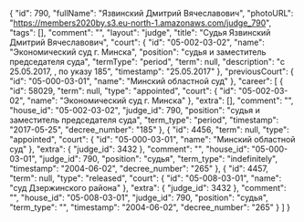 {
    "id": 790,
    "fullName": "Язвинский Дмитрий Вячеславович",
    "photoURL": "https://members2020by.s3.eu-north-1.amazonaws.com/judge_790",
    "tags": [],
    "comment": "",
    "layout": "judge",
    "title": "Судья Язвинский Дмитрий Вячеславович",
    "court": {
        "id": "05-002-03-02",
        "name": "Экономический суд г. Минска",
        "position": "судья и заместитель председателя суда",
        "termType": "period",
        "term": null,
        "description": "c 25.05.2017, , по указу 185",
        "timestamp": "25.05.2017"
    },
    "previousCourt": {
        "id": "05-000-03-01",
        "name": "Минский областной суд"
    },
    "career": [
        {
            "id": 58029,
            "term": null,
            "type": "appointed",
            "court": {
                "id": "05-002-03-02",
                "name": "Экономический суд г. Минска"
            },
            "extra": [],
            "comment": "",
            "house_id": "05-002-03-02",
            "judge_id": 790,
            "position": "судья и заместитель председателя суда",
            "term_type": "period",
            "timestamp": "2017-05-25",
            "decree_number": "185"
        },
        {
            "id": 4456,
            "term": null,
            "type": "appointed",
            "court": {
                "id": "05-000-03-01",
                "name": "Минский областной суд"
            },
            "extra": {
                "judge_id": 3432
            },
            "comment": "",
            "house_id": "05-000-03-01",
            "judge_id": 790,
            "position": "судья",
            "term_type": "indefinitely",
            "timestamp": "2004-06-02",
            "decree_number": "265"
        },
        {
            "id": 4457,
            "term": null,
            "type": "released",
            "court": {
                "id": "05-008-03-01",
                "name": "суд Дзержинского района"
            },
            "extra": {
                "judge_id": 3432
            },
            "comment": "",
            "house_id": "05-008-03-01",
            "judge_id": 790,
            "position": "судья",
            "term_type": "",
            "timestamp": "2004-06-02",
            "decree_number": "265"
        }
    ]
}